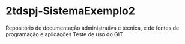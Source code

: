 # 2tdspj-SistemaExemplo2
Repositório de documentação administrativa e técnica, e de fontes de programação e aplicações
Teste de uso do GIT